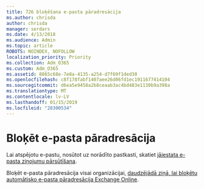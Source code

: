 ```yaml
---
title: 726 bloķēšana e-pasta pāradresācija
ms.author: chrisda
author: chrisda
manager: serdars
ms.date: 4/13/2018
ms.audience: Admin
ms.topic: article
ROBOTS: NOINDEX, NOFOLLOW
localization_priority: Priority
ms.collection: Adm_O365
ms.custom: Adm_O365
ms.assetid: 8865c68e-7e8a-4135-a254-d7f69f1ded30
ms.openlocfilehash: c8f178fabf1407aee26d06fd1ec1911677414104
ms.sourcegitcommit: d6ea5e9458a2b8ceaab3ac4bd483e1130b9a398a
ms.translationtype: MT
ms.contentlocale: lv-LV
ms.lasthandoff: 01/15/2019
ms.locfileid: "28300534"
---
```

# <a name="block-email-forwarding"></a>Bloķēt e-pasta pāradresācija

Lai atspējotu e-pastu, nosūtot uz norādīto pastkasti, skatiet [jāiestata e-pasta ziņojumu pārsūtīšana](https://support.office.com/client/15abf81d-5c5d-49da-ac81-1b4daa1809f6).
  
Bloķēt e-pasta pāradresācija visai organizācijai, [daudzējādā ziņā, lai bloķētu automātisko e-pasta pāradresācija Exchange Online](https://blogs.technet.microsoft.com/exchange/2017/12/22/the-many-ways-to-block-automatic-email-forwarding-in-exchange-online/).
  

